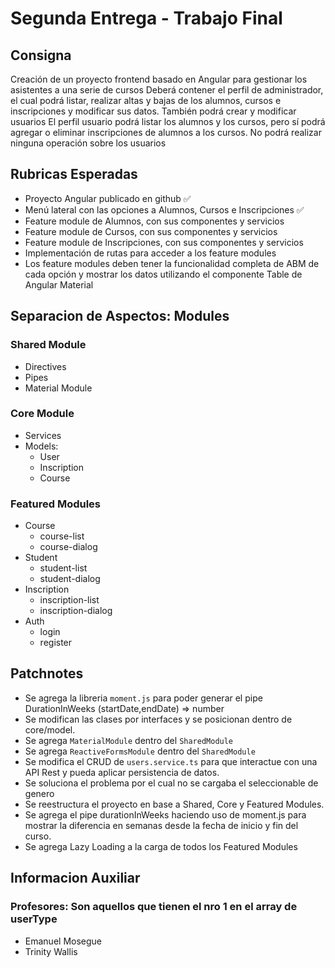 # Segunda Entrega - Trabajo Final

## Consigna

Creación de un proyecto frontend basado en Angular para gestionar los asistentes a una serie de cursos
Deberá contener el perfil de administrador, el cual podrá listar, realizar altas y bajas de los alumnos, cursos e inscripciones y modificar sus datos. También podrá crear y modificar usuarios
El perfil usuario podrá listar los alumnos y los cursos, pero sí podrá agregar o eliminar inscripciones de alumnos a los cursos. No podrá realizar ninguna operación sobre los usuarios

## Rubricas Esperadas

- Proyecto Angular publicado en github ✅
- Menú lateral con las opciones a Alumnos, Cursos e Inscripciones ✅
- Feature module de Alumnos, con sus componentes y servicios
- Feature module de Cursos, con sus componentes y servicios
- Feature module de Inscripciones, con sus componentes y servicios
- Implementación de rutas para acceder a los feature modules
- Los feature modules deben tener la funcionalidad completa de ABM de cada opción y mostrar los datos utilizando el componente Table de Angular Material

## Separacion de Aspectos: Modules

### Shared Module

- Directives
- Pipes
- Material Module

### Core Module

- Services
- Models:
  - User
  - Inscription
  - Course

### Featured Modules

- Course
  - course-list
  - course-dialog
- Student
  - student-list
  - student-dialog
- Inscription
  - inscription-list
  - inscription-dialog
- Auth
  - login
  - register

## Patchnotes

- Se agrega la libreria `moment.js` para poder generar el pipe DurationInWeeks (startDate,endDate) => number
- Se modifican las clases por interfaces y se posicionan dentro de core/model.
- Se agrega `MaterialModule` dentro del `SharedModule`
- Se agrega `ReactiveFormsModule` dentro del `SharedModule`
- Se modifica el CRUD de `users.service.ts` para que interactue con una API Rest y pueda aplicar persistencia de datos.
- Se soluciona el problema por el cual no se cargaba el seleccionable de genero
- Se reestructura el proyecto en base a Shared, Core y Featured Modules.
- Se agrega el pipe durationInWeeks haciendo uso de moment.js para mostrar la diferencia en semanas desde la fecha de inicio y fin del curso.
- Se agrega Lazy Loading a la carga de todos los Featured Modules

## Informacion Auxiliar

### Profesores: Son aquellos que tienen el nro 1 en el array de userType

- Emanuel Mosegue
- Trinity Wallis
